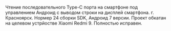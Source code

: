 Чтение последовательного Type-C порта на смартфоне под управлением Андроид с выводом строки на дисплей смартфона. г. Красноярск. 
Нормер 24 сборки SDK, Андроид 7 версии. 
Проект обкатан на целевом устрйостве Xiaomi Redmi 9. Полностью исправен.
